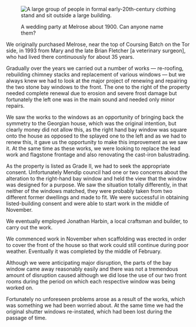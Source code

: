 <figure>
<img src="../melrose-wedding.jpg" alt="A large group of people in formal early-20th-century clothing stand and sit outside a large building.">
<figcaption>

A wedding party at Melrose about 1900. Can anyone name them?

</figcaption>
</figure>

We originally purchased Melrose, near the top of Coursing Batch on the
Tor side, in 1993 from Mary and the late Brian Fletcher \[a veterinary
surgeon\], who had lived there continuously for about 35 years.

Gradually over the years we carried out a number of works — re-roofing,
rebuilding chimney stacks and replacement of various windows — but we
always knew we had to look at the major project of renewing and
repairing the two stone bay windows to the front. The one to the right
of the property needed complete renewal due to erosion and severe frost
damage but fortunately the left one was in the main sound and needed
only minor repairs.

We saw the works to the windows as an opportunity of bringing back the
symmetry to the Georgian house, which was the original intention, but
clearly money did not allow this, as the right hand bay window was
square onto the house as opposed to the splayed one to the left and as
we had to renew this, it gave us the opportunity to make this
improvement as we saw it. At the same time as these works, we were
looking to replace the lead work and flagstone frontage and also
renovating the cast-iron balustrading.

As the property is listed as Grade II, we had to seek the appropriate
consent. Unfortunately Mendip council had one or two concerns about the
alteration to the right-hand bay window and held the view that the
window was designed for a purpose. We saw the situation totally
differently, in that neither of the windows matched, they were probably
taken from two different former dwellings and made to fit. We were
successful in obtaining listed-building consent and were able to start
work in the middle of November.

We eventually employed Jonathan Harbin, a local craftsman and builder,
to carry out the work.

We commenced work in November when scaffolding was erected in order to
cover the front of the house so that work could still continue during
poor weather. Eventually it was completed by the middle of February.

Although we were anticipating major disruption, the parts of the bay
window came away reasonably easily and there was not a tremendous amount
of disruption caused although we did lose the use of our two front rooms
during the period on which each respective window was being worked on.

Fortunately no unforeseen problems arose as a result of the works, which
was something we had been worried about. At the same time we had the
original shutter windows re-instated, which had been lost during the
passage of time.
